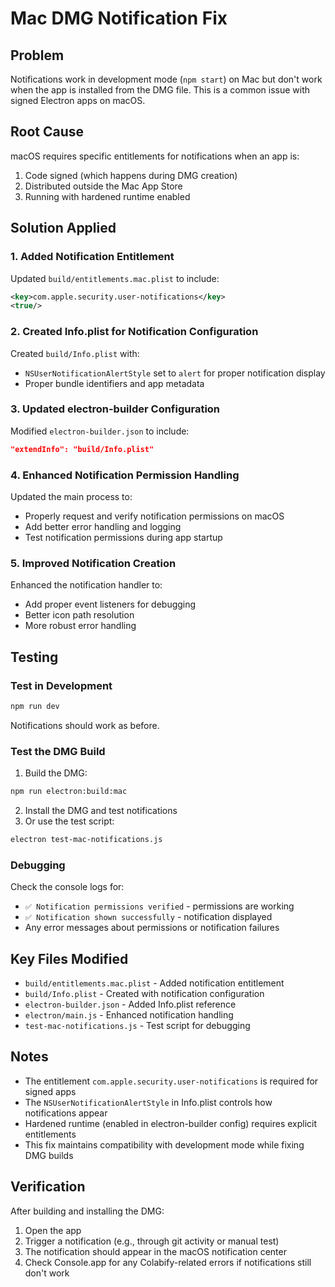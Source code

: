 # Mac DMG Notification Fix

## Problem
Notifications work in development mode (`npm start`) on Mac but don't work when the app is installed from the DMG file. This is a common issue with signed Electron apps on macOS.

## Root Cause
macOS requires specific entitlements for notifications when an app is:
1. Code signed (which happens during DMG creation)
2. Distributed outside the Mac App Store
3. Running with hardened runtime enabled

## Solution Applied

### 1. Added Notification Entitlement
Updated `build/entitlements.mac.plist` to include:
```xml
<key>com.apple.security.user-notifications</key>
<true/>
```

### 2. Created Info.plist for Notification Configuration
Created `build/Info.plist` with:
- `NSUserNotificationAlertStyle` set to `alert` for proper notification display
- Proper bundle identifiers and app metadata

### 3. Updated electron-builder Configuration
Modified `electron-builder.json` to include:
```json
"extendInfo": "build/Info.plist"
```

### 4. Enhanced Notification Permission Handling
Updated the main process to:
- Properly request and verify notification permissions on macOS
- Add better error handling and logging
- Test notification permissions during app startup

### 5. Improved Notification Creation
Enhanced the notification handler to:
- Add proper event listeners for debugging
- Better icon path resolution
- More robust error handling

## Testing

### Test in Development
```bash
npm run dev
```
Notifications should work as before.

### Test the DMG Build
1. Build the DMG:
```bash
npm run electron:build:mac
```

2. Install the DMG and test notifications
3. Or use the test script:
```bash
electron test-mac-notifications.js
```

### Debugging
Check the console logs for:
- `✅ Notification permissions verified` - permissions are working
- `✅ Notification shown successfully` - notification displayed
- Any error messages about permissions or notification failures

## Key Files Modified
- `build/entitlements.mac.plist` - Added notification entitlement
- `build/Info.plist` - Created with notification configuration
- `electron-builder.json` - Added Info.plist reference
- `electron/main.js` - Enhanced notification handling
- `test-mac-notifications.js` - Test script for debugging

## Notes
- The entitlement `com.apple.security.user-notifications` is required for signed apps
- The `NSUserNotificationAlertStyle` in Info.plist controls how notifications appear
- Hardened runtime (enabled in electron-builder config) requires explicit entitlements
- This fix maintains compatibility with development mode while fixing DMG builds

## Verification
After building and installing the DMG:
1. Open the app
2. Trigger a notification (e.g., through git activity or manual test)
3. The notification should appear in the macOS notification center
4. Check Console.app for any Colabify-related errors if notifications still don't work